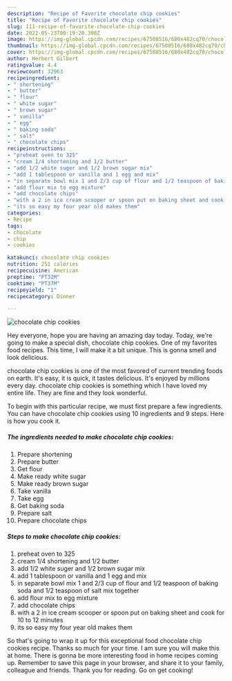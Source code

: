 ```yaml
---
description: "Recipe of Favorite chocolate chip cookies"
title: "Recipe of Favorite chocolate chip cookies"
slug: 111-recipe-of-favorite-chocolate-chip-cookies
date: 2022-05-23T00:19:20.398Z
image: https://img-global.cpcdn.com/recipes/67508516/680x482cq70/chocolate-chip-cookies-recipe-main-photo.jpg
thumbnail: https://img-global.cpcdn.com/recipes/67508516/680x482cq70/chocolate-chip-cookies-recipe-main-photo.jpg
cover: https://img-global.cpcdn.com/recipes/67508516/680x482cq70/chocolate-chip-cookies-recipe-main-photo.jpg
author: Herbert Gilbert
ratingvalue: 4.4
reviewcount: 32963
recipeingredient:
- " shortening"
- " butter"
- " flour"
- " white sugar"
- " brown sugar"
- " vanilla"
- " egg"
- " baking soda"
- " salt"
- " chocolate chips"
recipeinstructions:
- "preheat oven to 325"
- "cream 1/4 shortening and 1/2 butter"
- "add 1/2 white suger and 1/2 brown sugar mix"
- "add 1 tablespoon or vanilla and 1 egg and mix"
- "in separate bowl mix 1 and 2/3 cup of flour and 1/2 teaspoon of baking soda and 1/2 teaspoon of salt mix together"
- "add flour mix to egg mixture"
- "add chocolate chips"
- "with a 2 in ice cream scooper or spoon put on baking sheet and cook for 10 to 12 minutes"
- "its so easy my four year old makes them"
categories:
- Recipe
tags:
- chocolate
- chip
- cookies

katakunci: chocolate chip cookies 
nutrition: 251 calories
recipecuisine: American
preptime: "PT32M"
cooktime: "PT37M"
recipeyield: "1"
recipecategory: Dinner

---
```



![chocolate chip cookies](https://img-global.cpcdn.com/recipes/67508516/680x482cq70/chocolate-chip-cookies-recipe-main-photo.jpg)

Hey everyone, hope you are having an amazing day today. Today, we're going to make a special dish, chocolate chip cookies. One of my favorites food recipes. This time, I will make it a bit unique. This is gonna smell and look delicious.

chocolate chip cookies is one of the most favored of current trending foods on earth. It's easy, it is quick, it tastes delicious. It's enjoyed by millions every day. chocolate chip cookies is something which I have loved my entire life. They are fine and they look wonderful.




To begin with this particular recipe, we must first prepare a few ingredients. You can have chocolate chip cookies using 10 ingredients and 9 steps. Here is how you cook it.

<!--inarticleads1-->

##### The ingredients needed to make chocolate chip cookies:

1. Prepare  shortening
1. Prepare  butter
1. Get  flour
1. Make ready  white sugar
1. Make ready  brown sugar
1. Take  vanilla
1. Take  egg
1. Get  baking soda
1. Prepare  salt
1. Prepare  chocolate chips




<!--inarticleads2-->

##### Steps to make chocolate chip cookies:

1. preheat oven to 325
1. cream 1/4 shortening and 1/2 butter
1. add 1/2 white suger and 1/2 brown sugar mix
1. add 1 tablespoon or vanilla and 1 egg and mix
1. in separate bowl mix 1 and 2/3 cup of flour and 1/2 teaspoon of baking soda and 1/2 teaspoon of salt mix together
1. add flour mix to egg mixture
1. add chocolate chips
1. with a 2 in ice cream scooper or spoon put on baking sheet and cook for 10 to 12 minutes
1. its so easy my four year old makes them




So that's going to wrap it up for this exceptional food chocolate chip cookies recipe. Thanks so much for your time. I am sure you will make this at home. There is gonna be more interesting food in home recipes coming up. Remember to save this page in your browser, and share it to your family, colleague and friends. Thank you for reading. Go on get cooking!
